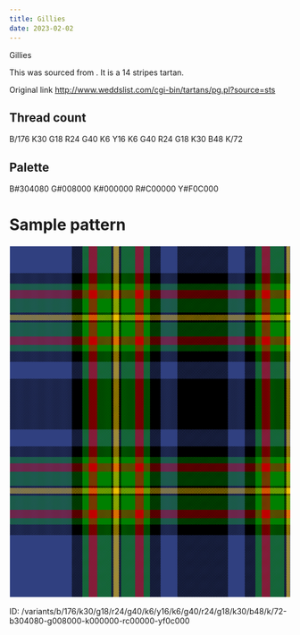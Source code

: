 ```yaml
---
title: Gillies
date: 2023-02-02
---
```

Gillies

This was sourced from <no value>.  It is a 14 stripes tartan.

Original link http://www.weddslist.com/cgi-bin/tartans/pg.pl?source=sts

## Thread count
B/176 K30 G18 R24 G40 K6 Y16 K6 G40 R24 G18 K30 B48 K/72

## Palette
B#304080 G#008000 K#000000 R#C00000 Y#F0C000

# Sample pattern

![Tartan detail](tartan.png "B/176 K30 G18 R24 G40 K6 Y16 K6 G40 R24 G18 K30 B48 K/72 tartan")

ID: /variants/b/176/k30/g18/r24/g40/k6/y16/k6/g40/r24/g18/k30/b48/k/72-b304080-g008000-k000000-rc00000-yf0c000